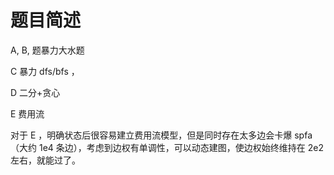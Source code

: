 # 题目简述

A, B, 题暴力大水题

C 暴力 dfs/bfs ，

D 二分+贪心

E 费用流

对于 E ，明确状态后很容易建立费用流模型，但是同时存在太多边会卡爆 spfa（大约 1e4 条边），考虑到边权有单调性，可以动态建图，使边权始终维持在 2e2 左右，就能过了。
